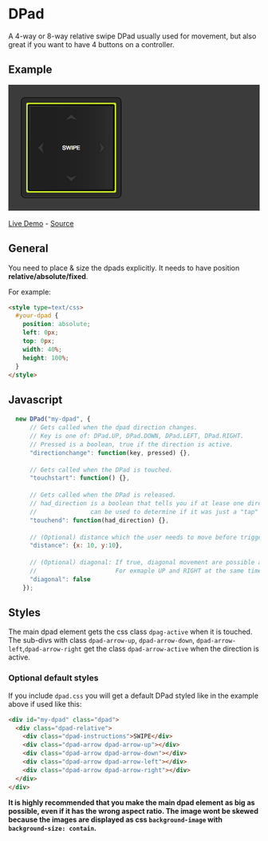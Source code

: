 # DPad
A 4-way or 8-way relative swipe DPad usually used for movement, but also great if you want to have 4 buttons on a controller.

## Example

![alt text](https://github.com/airconsole/airconsole-controls/raw/master/examples/dpad.png "DPad Example")

[Live Demo](https://rawgit.com/AirConsole/airconsole-controls/master/examples/dpad.html) -
[Source](https://github.com/AirConsole/airconsole-controls/blob/master/examples/dpad.html)

## General

You need to place & size the dpads explicitly. It needs to have position **relative/absolute/fixed**.

For example:
```html
<style type=text/css>
  #your-dpad {
    position: absolute;
    left: 0px;
    top: 0px;
    width: 40%;
    height: 100%;
  }
</style>
```

## Javascript
```javascript
  new DPad("my-dpad", {
      // Gets called when the dpad direction changes.
      // Key is one of: DPad.UP, DPad.DOWN, DPad.LEFT, DPad.RIGHT.
      // Pressed is a boolean, true if the direction is active.
      "directionchange": function(key, pressed) {},
      
      // Gets called when the DPad is touched.
      "touchstart": function() {},
      
      // Gets called when the DPad is released.
      // had_direction is a boolean that tells you if at lease one direction was active.
      //               can be used to determine if it was just a "tap" on the DPad.
      "touchend": function(had_direction) {},
      
      // (Optional) distance which the user needs to move before triggering a direction.
      "distance": {x: 10, y:10}, 
      
      // (Optional) diagonal: If true, diagonal movement are possible and it becomes a 8-way DPad:
      //                      For exmaple UP and RIGHT at the same time.
      "diagonal": false
    });
```

## Styles

The main dpad element gets the css class ```dpag-active``` when it is touched.
The sub-divs with class ```dpad-arrow-up```, ```dpad-arrow-down```, ```dpad-arrow-left```,```dpad-arrow-right```
get the class ```dpad-arrow-active``` when the direction is active.

### Optional default styles

If you include ```dpad.css``` you will get a default DPad styled like in the example above if used like this:
```html
<div id="my-dpad" class="dpad">
  <div class="dpad-relative">
    <div class="dpad-instructions">SWIPE</div>
    <div class="dpad-arrow dpad-arrow-up"></div>
    <div class="dpad-arrow dpad-arrow-down"></div>
    <div class="dpad-arrow dpad-arrow-left"></div>
    <div class="dpad-arrow dpad-arrow-right"></div>
  </div>
</div>
```

**It is highly recommended that you make the main dpad element as big as possible, even if it has the wrong aspect ratio. The image wont be skewed because the images are displayed as css ```background-image``` with ```background-size: contain```.**
